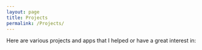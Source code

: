 ```yaml
---
layout: page
title: Projects
permalink: /Projects/
---
```


Here are various projects and apps that I helped or have a great interest in:

[hohSite]: http://eae.utah.edu/tag/heroes-of-hat/
[eaeSite]: http://eae.utah.edu/
